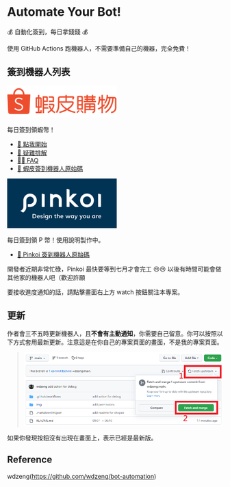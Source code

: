 # Automate Your Bot!

💰 自動化簽到，每日拿錢錢 💰

使用 GitHub Actions 跑機器人，不需要準備自己的機器，完全免費！

## 簽到機器人列表

[![shopee](img/shopee.png)](https://shopee.tw/)

每日簽到領蝦幣！

- [📔 點我開始](docs/shopee-gha-inst.md)
- [👷‍ 疑難排解](docs/shopee-issues.md)
- [🤷‍♂️ FAQ](docs/shopee-faq.md)
- [🤖 蝦皮簽到機器人原始碼](https://github.com/wdzeng/shopee-coins-bot)

[![pinkoi](img/pinkoi.png)](https://www.pinkoi.com/)

每日簽到領 P 幣！使用說明製作中。

- [🤖 Pinkoi 簽到機器人原始碼](https://github.com/wdzeng/pinkoi-coins-bot)

開發者近期非常忙碌，Pinkoi 最快要等到七月才會完工 😢😢 以後有時間可能會做其他家的機器人吧（歡迎許願

要接收進度通知的話，請點擊畫面右上方 watch 按鈕關注本專案。

## 更新

作者會三不五時更新機器人，且**不會有主動通知**，你需要自己留意。你可以按照以下方式套用最新更新。注意這是在你自己的專案頁面的畫面，不是我的專案頁面。

> ![update](img/update.png)

如果你發現按鈕沒有出現在畫面上，表示已經是最新版。

## Reference

wdzeng(https://github.com/wdzeng/bot-automation)
